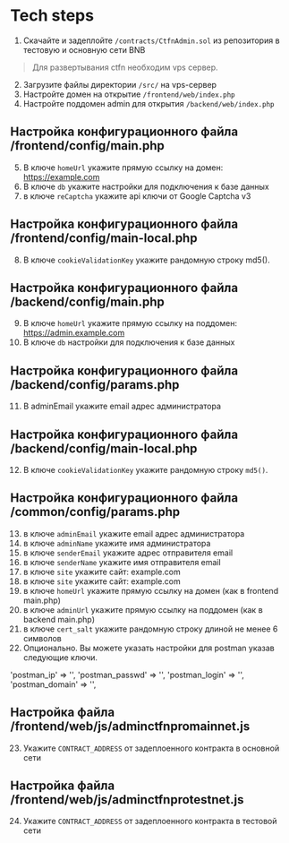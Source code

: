 # Tech steps

1. Скачайте и задеплойте `/contracts/CtfnAdmin.sol` из репозитория в тестовую и основную сети BNB

> Для развертывания ctfn необходим vps сервер.

2. Загрузите файлы директории `/src/` на vps-сервер
3. Настройте домен на открытие `/frontend/web/index.php`
4. Настройте поддомен admin для открытия `/backend/web/index.php`

## Настройка конфигурационного файла /frontend/config/main.php
5. В ключе `homeUrl` укажите прямую ссылку на домен: https://example.com
6. В ключе `db` укажите настройки для подключения к базе данных
7. в ключе `reCaptcha` укажите api ключи от Google Captcha v3 

## Настройка конфигурационного файла /frontend/config/main-local.php
8. В ключе `cookieValidationKey` укажите рандомную строку md5().

## Настройка конфигурационного файла /backend/config/main.php
9. В ключе `homeUrl` укажите прямую ссылку на поддомен: https://admin.example.com
10. В ключе `db` настройки для подключения к базе данных

## Настройка конфигурационного файла /backend/config/params.php
11. В adminEmail укажите email адрес администратора

## Настройка конфигурационного файла /backend/config/main-local.php
12. В ключе `cookieValidationKey` укажите рандомную строку `md5()`.

## Настройка конфигурационного файла /common/config/params.php
13. в ключе `adminEmail` укажите email адрес администратора
14. в ключе `adminName` укажите имя администратора
15. в ключе `senderEmail` укажите адрес отправителя email
16. в ключе `senderName` укажите имя отправителя email
17. в ключе `site` укажите сайт: example.com
18. в ключе `site` укажите сайт: example.com
19. в ключе `homeUrl` укажите прямую ссылку на домен (как в frontend main.php)
20. в ключе `adminUrl` укажите прямую ссылку на поддомен (как в backend main.php)
21. в ключе `cert_salt` укажите рандомную строку длиной не менее 6 символов
22. Опционально.  Вы можете указать настройки для postman указав следующие ключи.

'postman_ip' => '', 'postman_passwd' => '', 'postman_login' => '', 'postman_domain' => '',

## Настройка файла /frontend/web/js/adminctfnpromainnet.js
23. Укажите `CONTRACT_ADDRESS` от задеплоенного контракта в основной сети

## Настройка файла /frontend/web/js/adminctfnprotestnet.js
24. Укажите `CONTRACT_ADDRESS` от задеплоенного контракта в тестовой сети
